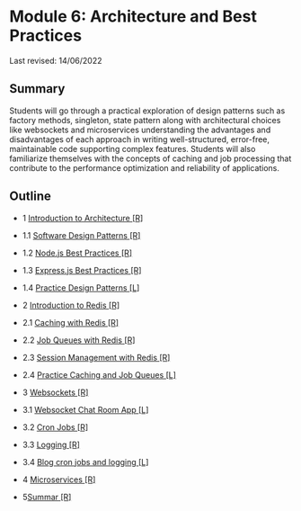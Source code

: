 # Module 6: Architecture and Best Practices

Last revised: 14/06/2022

## Summary

Students will go through a practical exploration of design patterns such as factory
methods, singleton, state pattern along with architectural choices like websockets and
microservices understanding the advantages and disadvantages of each approach in
writing well-structured, error-free, maintainable code supporting complex features.
Students will also familiarize themselves with the concepts of caching and job
processing that contribute to the performance optimization and reliability of
applications.

## Outline

- 1 [Introduction to Architecture [R]](../module6-architecture-and-best-practices/r1-introduction-to-architecture/README.md)
    
- 1.1 [Software Design Patterns [R]](../module6-architecture-and-best-practices/r1.1-design-patterns/README.md)
    
- 1.2 [Node.js Best Practices [R]](../module6-architecture-and-best-practices/r1.2-nodejs-best-practices/README.md)
  
- 1.3 [Express.js Best Practices [R]](../module6-architecture-and-best-practices/r1.3-expressjs-best-practices/README.md)
  
- 1.4 [Practice Design Patterns [L]](../module6-architecture-and-best-practices/r1.4-practice-design-patterns/README.md)

- 2 [Introduction to Redis [R]](../module6-architecture-and-best-practices/r2-introduction-to-redis/README.md)

- 2.1 [Caching with Redis [R]](../module6-architecture-and-best-practices/r2.1-caching-with-redis/README.md)
    
- 2.2 [Job Queues with Redis [R]](../module6-architecture-and-best-practices/r2.2-job-queues-with-redis/README.md)

- 2.3 [Session Management with Redis [R]](../module6-architecture-and-best-practices/r2.3-session-management-redis/README.md)
  
- 2.4 [Practice Caching and Job Queues [L]](../module6-architecture-and-best-practices/r2.4-practice-caching-job-queues/README.md)
 
- 3 [Websockets [R]](../module6-architecture-and-best-practices/r3-websockets/README.md)
   
- 3.1 [Websocket Chat Room App [L]](../module6-architecture-and-best-practices/r3.1-websocket-chat-room/README.md)

- 3.2 [Cron Jobs [R]](../module6-architecture-and-best-practices/r3.2-cron-jobs/README.md)
   
- 3.3 [Logging [R]](../module6-architecture-and-best-practices/r3.3-logging/README.md)

- 3.4 [Blog cron jobs and logging [L]](../module6-architecture-and-best-practices/r3.4-blog-cron-logging/README.md)

- 4 [Microservices [R]](module6-architecture-and-best-practices/r4-microservices/README.md)

- 5[Summar [R]](module6-architecture-and-best-practices/r5-summary/README.md)